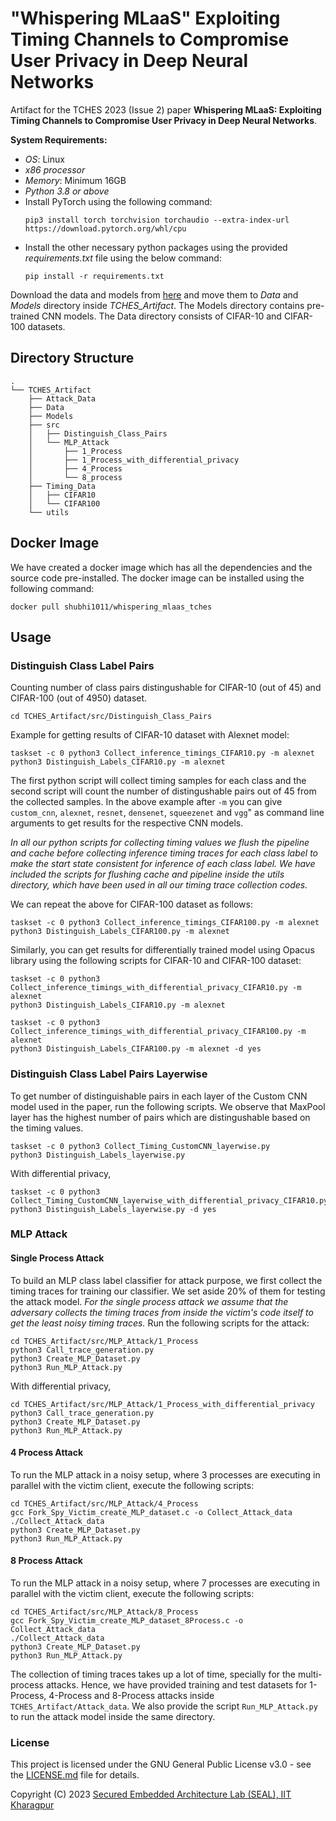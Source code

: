 # "Whispering MLaaS" Exploiting Timing Channels to Compromise User Privacy in Deep Neural Networks
Artifact for the TCHES 2023 (Issue 2) paper **Whispering MLaaS: Exploiting Timing Channels to Compromise User Privacy in Deep Neural Networks**.

**System Requirements:**

- *OS*: Linux
- *x86 processor*
- *Memory*: Minimum 16GB
- *Python 3.8 or above*
- Install PyTorch using the following command:
  ```
  pip3 install torch torchvision torchaudio --extra-index-url https://download.pytorch.org/whl/cpu
  ```
- Install the other necessary python packages using the provided *requirements.txt* file using the below command:
  ```
  pip install -r requirements.txt
  ```

Download the data and models from [here](https://drive.google.com/drive/folders/1LOzsXqyVSHymXbVUeRejMJE6EpwIpKPL?usp=share_link) and move them to *Data* and *Models* directory inside *TCHES_Artifact*. The Models directory contains pre-trained CNN models. The Data directory consists of CIFAR-10 and CIFAR-100 datasets.

## Directory Structure
```
.
└── TCHES_Artifact
    ├── Attack_Data
    ├── Data
    ├── Models
    ├── src
    │   ├── Distinguish_Class_Pairs
    │   └── MLP_Attack
    │       ├── 1_Process
    │       ├── 1_Process_with_differential_privacy
    │       ├── 4_Process
    │       └── 8_process
    ├── Timing_Data
    │   ├── CIFAR10
    │   └── CIFAR100
    └── utils
```

## Docker Image
We have created a docker image which has all the dependencies and the source code pre-installed. The docker image can be installed using the following command:

```docker pull shubhi1011/whispering_mlaas_tches```


## Usage

### Distinguish Class Label Pairs

Counting number of class pairs distingushable for CIFAR-10 (out of 45) and CIFAR-100 (out of 4950) dataset.

```
cd TCHES_Artifact/src/Distinguish_Class_Pairs
```
Example for getting results of CIFAR-10 dataset with Alexnet model:
```
taskset -c 0 python3 Collect_inference_timings_CIFAR10.py -m alexnet
python3 Distinguish_Labels_CIFAR10.py -m alexnet
```
The first python script will collect timing samples for each class and the second script will count the number of distingushable pairs out of 45 from the collected samples. In the above example after ``-m`` you can give ``custom_cnn``, ``alexnet``, ``resnet``, ``densenet``, ``squeezenet`` and ``vgg``" as command line arguments to get results for the respective CNN models. 

*In all our python scripts for collecting timing values we flush the pipeline and cache before collecting inference timing traces for each class label to make the start state consistent for inference of each class label. We have included the scripts for flushing cache and pipeline inside the utils directory, which have been used in all our timing trace collection codes.*

We can repeat the above for CIFAR-100 dataset as follows:
```
taskset -c 0 python3 Collect_inference_timings_CIFAR100.py -m alexnet
python3 Distinguish_Labels_CIFAR100.py -m alexnet
```
Similarly, you can get results for differentially trained model using Opacus library using the following scripts for CIFAR-10 and CIFAR-100 dataset:

```
taskset -c 0 python3 Collect_inference_timings_with_differential_privacy_CIFAR10.py -m alexnet
python3 Distinguish_Labels_CIFAR10.py -m alexnet
```
```
taskset -c 0 python3 Collect_inference_timings_with_differential_privacy_CIFAR100.py -m alexnet
python3 Distinguish_Labels_CIFAR100.py -m alexnet -d yes
```

### Distinguish Class Label Pairs Layerwise

To get number of distinguishable pairs in each layer of the Custom CNN model used in the paper, run the following scripts. We observe that MaxPool layer has the highest number of pairs which are distingushable based on the timing values.
```
taskset -c 0 python3 Collect_Timing_CustomCNN_layerwise.py
python3 Distinguish_Labels_layerwise.py
```
With differential privacy,
```
taskset -c 0 python3 Collect_Timing_CustomCNN_layerwise_with_differential_privacy_CIFAR10.py
python3 Distinguish_Labels_layerwise.py -d yes
```

### MLP Attack

#### Single Process Attack
To build an MLP class label classifier for attack purpose, we first collect the timing traces for training our classifier. We set aside 20% of them for testing the attack model. *For the single process attack we assume that the adversary collects the timing traces from inside the victim's code itself to get the least noisy timing traces.* Run the following scripts for the attack:

```
cd TCHES_Artifact/src/MLP_Attack/1_Process
python3 Call_trace_generation.py
python3 Create_MLP_Dataset.py
python3 Run_MLP_Attack.py
```
With differential privacy,
```
cd TCHES_Artifact/src/MLP_Attack/1_Process_with_differential_privacy
python3 Call_trace_generation.py
python3 Create_MLP_Dataset.py
python3 Run_MLP_Attack.py
```

#### 4 Process Attack
To run the MLP attack in a noisy setup, where 3 processes are executing in parallel with the victim client, execute the following scripts:
```
cd TCHES_Artifact/src/MLP_Attack/4_Process
gcc Fork_Spy_Victim_create_MLP_dataset.c -o Collect_Attack_data
./Collect_Attack_data
python3 Create_MLP_Dataset.py
python3 Run_MLP_Attack.py
```

#### 8 Process Attack
To run the MLP attack in a noisy setup, where 7 processes are executing in parallel with the victim client, execute the following scripts:
```
cd TCHES_Artifact/src/MLP_Attack/8_Process
gcc Fork_Spy_Victim_create_MLP_dataset_8Process.c -o Collect_Attack_data
./Collect_Attack_data
python3 Create_MLP_Dataset.py
python3 Run_MLP_Attack.py
```

The collection of timing traces takes up a lot of time, specially for the multi-process attacks. Hence, we have provided training and test datasets for 1-Process, 4-Process and 8-Process attacks inside ``TCHES_Artifact/Attack_data``. We also provide the script ``Run_MLP_Attack.py`` to run the attack model inside the same directory.

### License
This project is licensed under the GNU General Public License v3.0 - see the [LICENSE.md](LICENSE.md) file for details.

Copyright (C) 2023 [Secured Embedded Architecture Lab (SEAL), IIT Kharagpur](https://cse.iitkgp.ac.in/resgrp/seal/)
